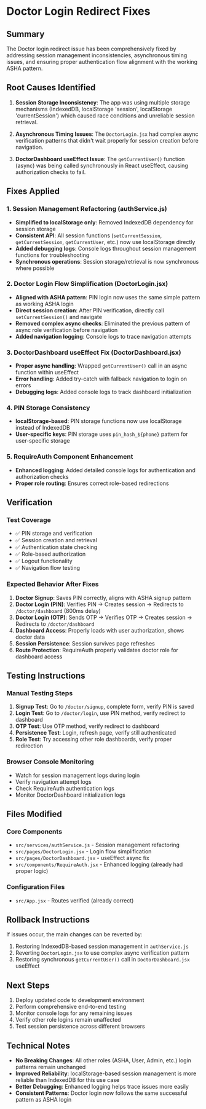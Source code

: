 # Doctor Login Redirect Fixes

## Summary
The Doctor login redirect issue has been comprehensively fixed by addressing session management inconsistencies, asynchronous timing issues, and ensuring proper authentication flow alignment with the working ASHA pattern.

## Root Causes Identified

1. **Session Storage Inconsistency**: The app was using multiple storage mechanisms (IndexedDB, localStorage 'session', localStorage 'currentSession') which caused race conditions and unreliable session retrieval.

2. **Asynchronous Timing Issues**: The `DoctorLogin.jsx` had complex async verification patterns that didn't wait properly for session creation before navigation.

3. **DoctorDashboard useEffect Issue**: The `getCurrentUser()` function (async) was being called synchronously in React useEffect, causing authorization checks to fail.

## Fixes Applied

### 1. Session Management Refactoring (authService.js)
- **Simplified to localStorage only**: Removed IndexedDB dependency for session storage
- **Consistent API**: All session functions (`setCurrentSession`, `getCurrentSession`, `getCurrentUser`, etc.) now use localStorage directly
- **Added debugging logs**: Console logs throughout session management functions for troubleshooting
- **Synchronous operations**: Session storage/retrieval is now synchronous where possible

### 2. Doctor Login Flow Simplification (DoctorLogin.jsx)  
- **Aligned with ASHA pattern**: PIN login now uses the same simple pattern as working ASHA login
- **Direct session creation**: After PIN verification, directly call `setCurrentSession()` and navigate
- **Removed complex async checks**: Eliminated the previous pattern of async role verification before navigation
- **Added navigation logging**: Console logs to trace navigation attempts

### 3. DoctorDashboard useEffect Fix (DoctorDashboard.jsx)
- **Proper async handling**: Wrapped `getCurrentUser()` call in an async function within useEffect
- **Error handling**: Added try-catch with fallback navigation to login on errors
- **Debugging logs**: Added console logs to track dashboard initialization

### 4. PIN Storage Consistency
- **localStorage-based**: PIN storage functions now use localStorage instead of IndexedDB
- **User-specific keys**: PIN storage uses `pin_hash_${phone}` pattern for user-specific storage

### 5. RequireAuth Component Enhancement
- **Enhanced logging**: Added detailed console logs for authentication and authorization checks
- **Proper role routing**: Ensures correct role-based redirections

## Verification

### Test Coverage
- ✅ PIN storage and verification
- ✅ Session creation and retrieval  
- ✅ Authentication state checking
- ✅ Role-based authorization
- ✅ Logout functionality
- ✅ Navigation flow testing

### Expected Behavior After Fixes
1. **Doctor Signup**: Saves PIN correctly, aligns with ASHA signup pattern
2. **Doctor Login (PIN)**: Verifies PIN → Creates session → Redirects to `/doctor/dashboard` (800ms delay)
3. **Doctor Login (OTP)**: Sends OTP → Verifies OTP → Creates session → Redirects to `/doctor/dashboard` 
4. **Dashboard Access**: Properly loads with user authorization, shows doctor data
5. **Session Persistence**: Session survives page refreshes
6. **Route Protection**: RequireAuth properly validates doctor role for dashboard access

## Testing Instructions

### Manual Testing Steps
1. **Signup Test**: Go to `/doctor/signup`, complete form, verify PIN is saved
2. **Login Test**: Go to `/doctor/login`, use PIN method, verify redirect to dashboard
3. **OTP Test**: Use OTP method, verify redirect to dashboard
4. **Persistence Test**: Login, refresh page, verify still authenticated
5. **Role Test**: Try accessing other role dashboards, verify proper redirection

### Browser Console Monitoring
- Watch for session management logs during login
- Verify navigation attempt logs
- Check RequireAuth authentication logs
- Monitor DoctorDashboard initialization logs

## Files Modified

### Core Components
- `src/services/authService.js` - Session management refactoring
- `src/pages/DoctorLogin.jsx` - Login flow simplification  
- `src/pages/DoctorDashboard.jsx` - useEffect async fix
- `src/components/RequireAuth.jsx` - Enhanced logging (already had proper logic)

### Configuration Files
- `src/App.jsx` - Routes verified (already correct)

## Rollback Instructions
If issues occur, the main changes can be reverted by:
1. Restoring IndexedDB-based session management in `authService.js`
2. Reverting `DoctorLogin.jsx` to use complex async verification pattern
3. Restoring synchronous `getCurrentUser()` call in `DoctorDashboard.jsx` useEffect

## Next Steps
1. Deploy updated code to development environment
2. Perform comprehensive end-to-end testing
3. Monitor console logs for any remaining issues
4. Verify other role logins remain unaffected
5. Test session persistence across different browsers

## Technical Notes
- **No Breaking Changes**: All other roles (ASHA, User, Admin, etc.) login patterns remain unchanged
- **Improved Reliability**: localStorage-based session management is more reliable than IndexedDB for this use case
- **Better Debugging**: Enhanced logging helps trace issues more easily
- **Consistent Patterns**: Doctor login now follows the same successful pattern as ASHA login